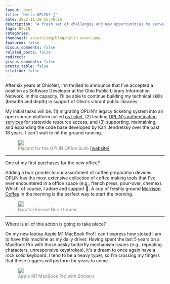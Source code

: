 ```yaml
---
layout: post
title: "Hello OPLIN! 🎉"
date: 2022-11-28 16:40:16
description: "A fresh set of challenges and new opportunities to serve Ohio's public libraries"
tags: OPLIN
categories:
thumbnail: assets/img/blog/oplin-cover.png
featured: false
disqus_comments: false
related_posts: false
redirect:
giscus_comments: false
pretty_table: false
citation: false
---
```


<p>After six years at OhioNet, I'm thrilled to announce that I've accepted a position as Software Developer 
at the Ohio Public Library Information Network. In this capacity, I'll be able to continue building my 
technical skills (breadth and depth) in support of Ohio's vibrant public libraries.</p>

<p>My initial tasks will be: (1) migrating OPLIN's legacy ticketing system into an open source platform called 
<a href="https://osticket.com/" target="_blank">osTicket</a>, (2) leading <a href="https://www.oplin.ohio.gov/services/authentication" 
target="_blank">OPLIN's authentication services</a> for statewide resource access, and (3) supporting, maintaining, and 
expanding the code base developed by Karl Jendretsky over the past 18 years. I can't wait to hit the ground running.</p> 

<figure>
  <img style="border: 1px solid #bfbfbf;" src="placard.jpg">
  <figcaption style="color:grey;">Placard for the OPLIN Office Suite <a href="https://www.oplin.ohio.gov/buildinginfo">[website]</a></figcaption>
</figure>

<hr>

<p>One of my first purchases for the new office?</p>

<p>Adding a burr grinder to our assortment of coffee preparation devices. OPLIN has the most extensive collection of 
coffee making tools that I've ever encountered in a office space (e.g., french press, pour-over, chemex). Which, 
of course, I adore and support 💯. A cup of freshly ground <a href="https://www.morrisoncoffee.com/" target="_blank">
Morrison Coffee</a> in the morning is the perfect way to start the morning.</p>

<figure>
  <img style="border: 1px solid #bfbfbf;" src="coffee.jpg">
  <figcaption style="color:grey;">Baratza Encore Burr Grinder</figcaption>
</figure>

<hr>

<p>Where is all of this action is going to take place?</p>

On my new laptop Apple M1 MacBook Pro! I can't express how stoked I am to have this machine as my daily 
driver. Having spent the last 5 years on a MacBook Pro with those pesky butterfly mechanism issues (e.g., repeating 
characters, unresponsive keystrokes), it's a dream to once again have a rock solid keyboard. I tend to be a heavy 
typer, so I'm crossing my fingers that these triggers will perform for years to come.

<figure>
  <img style="border: 1px solid #bfbfbf;" src="laptop.jpg">
  <figcaption style="color:grey;">Apple M1 MacBook Pro with Stickers</figcaption>
</figure>


